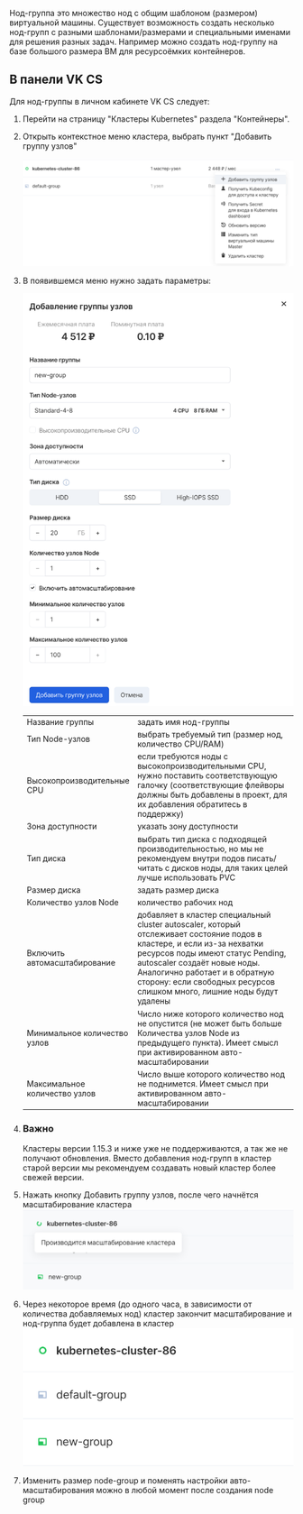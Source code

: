 Нод-группа это множество нод с общим шаблоном (размером) виртуальной машины. Существует возможность создать несколько нод-групп с разными шаблонами/размерами и специальными именами для решения разных задач. Например можно создать нод-группу на базе большого размера ВМ для ресурсоёмких контейнеров.

## В панели VK CS

Для нод-группы в личном кабинете VK CS следует:

1.  Перейти на страницу "Кластеры Kubernetes" раздела "Контейнеры".
2.  Открыть контекстное меню кластера, выбрать пункт "Добавить группу узлов"

    ![](./assets/1601551201970-1601551201970.png)

3.  В появившемся меню нужно задать параметры:

    ![](./assets/1601551792818-1601551792818.png)

    <table style="width: 100%;"><tbody><tr><td style="width: 28.5333%;">Название группы</td><td style="width: 71.3334%;">задать имя нод-группы</td></tr><tr><td style="width: 28.5333%;">Тип Node-узлов</td><td style="width: 71.3334%;">выбрать требуемый тип (размер нод, количество CPU/RAM)</td></tr><tr><td style="width: 28.5333%;">Высокопроизводительные CPU</td><td style="width: 71.3334%;">если требуются ноды с высокопроизводительными CPU, нужно поставить соответствующую галочку (соответствующие флейворы должны быть добавлены в проект, для их добавления обратитесь в поддержку)</td></tr><tr><td style="width: 28.5333%;">Зона доступности</td><td style="width: 71.3334%;">указать зону доступности</td></tr><tr><td style="width: 28.5333%;">Тип диска</td><td style="width: 71.3334%;">выбрать тип диска с подходящей производительностью, но мы не рекомендуем внутри подов писать/читать с дисков ноды, для таких целей лучше использовать PVC</td></tr><tr><td style="width: 28.5333%;">Размер диска</td><td style="width: 71.3334%;">задать размер диска</td></tr><tr><td style="width: 28.5333%;">Количество узлов Node</td><td style="width: 71.3334%;">количество рабочих нод</td></tr><tr><td style="width: 28.5333%;">Включить автомасштабирование</td><td style="width: 71.3334%;">добавляет в кластер специальный cluster autoscaler, который отслеживает состояние подов в кластере, и если из-за нехватки ресурсов поды имеют статус Pending, autoscaler создаёт новые ноды. Аналогично работает и в обратную сторону: если свободных ресурсов слишком много, лишние ноды будут удалены</td></tr><tr><td style="width: 28.5333%;">Минимальное количество узлов</td><td style="width: 71.3334%;">Число ниже которого количество нод не опустится (не может быть больше Количества узлов Node из предыдущего пункта). Имеет смысл при активированном авто-масштабировании</td></tr><tr><td style="width: 28.5333%;">Максимальное количество узлов</td><td style="width: 71.3334%;">Число выше которого количество нод не поднимется. Имеет смысл при активированном авто-масштабировании</td></tr></tbody></table>

4.  ### Важно

    Кластеры версии 1.15.3 и ниже уже не поддерживаются, а так же не получают обновления. Вместо добавления нод-групп в кластер старой версии мы рекомендуем создавать новый кластер более свежей версии.

5.  Нажать кнопку Добавить группу узлов, после чего начнётся масштабирование кластера![](./assets/1601555077832-1601555077832.png)
6.  Через некоторое время (до одного часа, в зависимости от количества добавляемых нод) кластер закончит масштабирование и нод-группа будет добавлена в кластер![](./assets/1601558202259-1601558202259.png)
7.  Изменить размер node-group и поменять настройки авто-масштабирования можно в любой момент после создания node group
